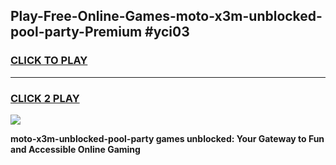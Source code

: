 
## Play-Free-Online-Games-moto-x3m-unblocked-pool-party-Premium #yci03
<h3>
<a href="https://premium.freeplayer.one?title=moto-x3m-unblocked-pool-party&ref=8M">CLICK TO PLAY</a></h3>
<hr>

<h3>
<a href="https://premium.freeplayer.one?title=moto-x3m-unblocked-pool-party&ref=8M">CLICK 2 PLAY</a>
  
</h3>

<a href="https://premium.freeplayer.one?title=moto-x3m-unblocked-pool-party&ref=8M"><img src="https://clearcache.store/games.png"></a>


**moto-x3m-unblocked-pool-party games unblocked: Your Gateway to Fun and Accessible Online Gaming**
